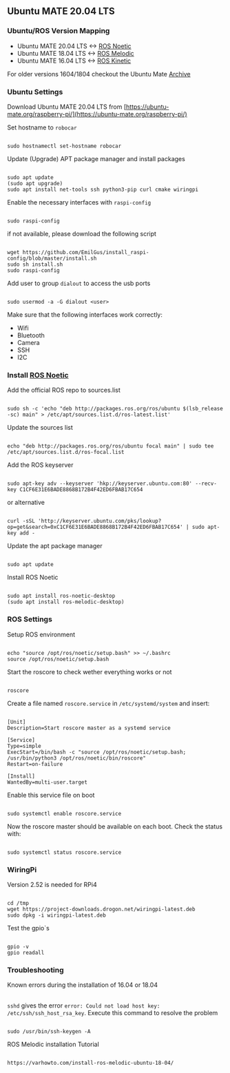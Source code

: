 ## Ubuntu MATE 20.04 LTS

### Ubuntu/ROS Version Mapping
- Ubuntu MATE 20.04 LTS <-> [ROS Noetic](http://wiki.ros.org/noetic)
- Ubuntu MATE 18.04 LTS <-> [ROS Melodic](http://wiki.ros.org/melodic)
- Ubuntu MATE 16.04 LTS <-> [ROS Kinetic](http://wiki.ros.org/kinetic)

For older versions 1604/1804 checkout the Ubuntu Mate [Archive](https://releases.ubuntu-mate.org/archived/)

### Ubuntu Settings

Download Ubuntu MATE 20.04 LTS from [https://ubuntu-mate.org/raspberry-pi/](https://ubuntu-mate.org/raspberry-pi/)

Set hostname to `robocar`
<pre><code>
sudo hostnamectl set-hostname robocar
</code></pre>

Update (Upgrade) APT package manager and install packages
<pre><code>
sudo apt update
(sudo apt upgrade)
sudo apt install net-tools ssh python3-pip curl cmake wiringpi
</code></pre>

Enable the necessary interfaces with `raspi-config`

<pre><code>
sudo raspi-config
</code></pre>

if not available, please download the following script
<pre><code>
wget https://github.com/EmilGus/install_raspi-config/blob/master/install.sh
sudo sh install.sh
sudo raspi-config
</code></pre>

Add user to group `dialout` to access the usb ports

<pre><code>
sudo usermod -a -G dialout &lt;user&gt;
</code></pre>

Make sure that the following interfaces work correctly:
- Wifi
- Bluetooth
- Camera
- SSH
- I2C

### Install [ROS Noetic](http://wiki.ros.org/noetic)

Add the official ROS repo to sources.list
<pre><code>
sudo sh -c 'echo "deb http://packages.ros.org/ros/ubuntu $(lsb_release -sc) main" > /etc/apt/sources.list.d/ros-latest.list'
</code></pre>

Update the sources list
<pre><code>
echo "deb http://packages.ros.org/ros/ubuntu focal main" | sudo tee /etc/apt/sources.list.d/ros-focal.list
</code></pre>

Add the ROS keyserver
<pre><code>
sudo apt-key adv --keyserver 'hkp://keyserver.ubuntu.com:80' --recv-key C1CF6E31E6BADE8868B172B4F42ED6FBAB17C654
</code></pre>

or alternative
<pre><code>
curl -sSL 'http://keyserver.ubuntu.com/pks/lookup?op=get&search=0xC1CF6E31E6BADE8868B172B4F42ED6FBAB17C654' | sudo apt-key add -
</code></pre>

Update the apt package manager
<pre><code>
sudo apt update
</code></pre>

Install ROS Noetic
<pre><code>
sudo apt install ros-noetic-desktop
(sudo apt install ros-melodic-desktop)
</code></pre>


### ROS Settings
Setup ROS environment
<pre><code>
echo "source /opt/ros/noetic/setup.bash" >> ~/.bashrc
source /opt/ros/noetic/setup.bash
</code></pre>

Start the roscore to check wether everything works or not
<pre><code>
roscore
</code></pre>

Create a file named `roscore.service` in `/etc/systemd/system` and insert:
<pre><code>
[Unit]
Description=Start roscore master as a systemd service

[Service]
Type=simple
ExecStart=/bin/bash -c "source /opt/ros/noetic/setup.bash; /usr/bin/python3 /opt/ros/noetic/bin/roscore"
Restart=on-failure

[Install]
WantedBy=multi-user.target
</code></pre>

Enable this service file on boot
<pre><code>
sudo systemctl enable roscore.service
</code></pre>

Now the roscore master should be available on each boot. Check the status with:
<pre><code>
sudo systemctl status roscore.service
</code></pre>

### WiringPi
Version 2.52 is needed for RPi4
<pre><code>
cd /tmp
wget https://project-downloads.drogon.net/wiringpi-latest.deb
sudo dpkg -i wiringpi-latest.deb
</code></pre>

Test the gpio`s
<pre><code>
gpio -v
gpio readall
</code></pre>

### Troubleshooting 
Known errors during the installation of 16.04 or 18.04 <br> <br>

`sshd` gives the error `error: Could not load host key: /etc/ssh/ssh_host_rsa_key`. Execute this command to resolve the problem
<pre><code>
sudo /usr/bin/ssh-keygen -A
</code></pre>

ROS Melodic installation Tutorial
<pre><code>
https://varhowto.com/install-ros-melodic-ubuntu-18-04/
</code></pre>

